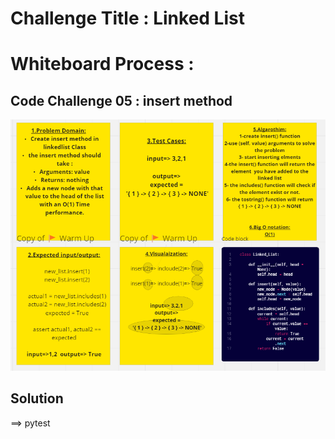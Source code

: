# Challenge Title : Linked List


# Whiteboard Process :

## Code Challenge 05 : insert method
![linked-list](./Code%205.1.png)


## Solution
==> pytest
